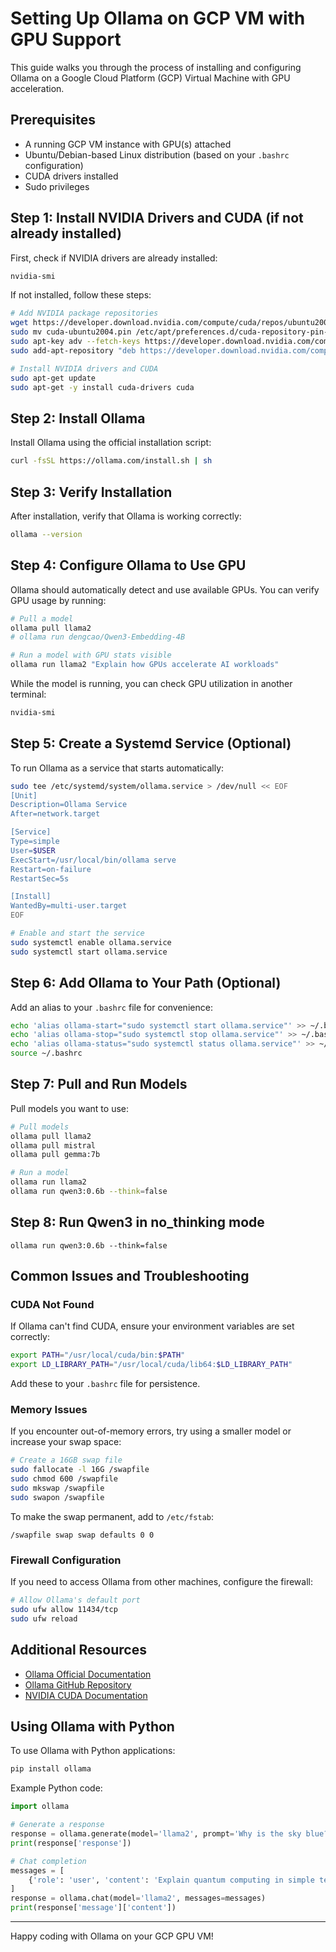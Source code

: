 # Setting Up Ollama on GCP VM with GPU Support

This guide walks you through the process of installing and configuring Ollama on a Google Cloud Platform (GCP) Virtual Machine with GPU acceleration.

## Prerequisites

- A running GCP VM instance with GPU(s) attached
- Ubuntu/Debian-based Linux distribution (based on your `.bashrc` configuration)
- CUDA drivers installed
- Sudo privileges

## Step 1: Install NVIDIA Drivers and CUDA (if not already installed)

First, check if NVIDIA drivers are already installed:

```bash
nvidia-smi
```

If not installed, follow these steps:

```bash
# Add NVIDIA package repositories
wget https://developer.download.nvidia.com/compute/cuda/repos/ubuntu2004/x86_64/cuda-ubuntu2004.pin
sudo mv cuda-ubuntu2004.pin /etc/apt/preferences.d/cuda-repository-pin-600
sudo apt-key adv --fetch-keys https://developer.download.nvidia.com/compute/cuda/repos/ubuntu2004/x86_64/7fa2af80.pub
sudo add-apt-repository "deb https://developer.download.nvidia.com/compute/cuda/repos/ubuntu2004/x86_64/ /"

# Install NVIDIA drivers and CUDA
sudo apt-get update
sudo apt-get -y install cuda-drivers cuda
```

## Step 2: Install Ollama

Install Ollama using the official installation script:

```bash
curl -fsSL https://ollama.com/install.sh | sh
```

## Step 3: Verify Installation

After installation, verify that Ollama is working correctly:

```bash
ollama --version
```

## Step 4: Configure Ollama to Use GPU

Ollama should automatically detect and use available GPUs. You can verify GPU usage by running:

```bash
# Pull a model
ollama pull llama2  
# ollama run dengcao/Qwen3-Embedding-4B

# Run a model with GPU stats visible
ollama run llama2 "Explain how GPUs accelerate AI workloads"
```

While the model is running, you can check GPU utilization in another terminal:

```bash
nvidia-smi
```

## Step 5: Create a Systemd Service (Optional)

To run Ollama as a service that starts automatically:

```bash
sudo tee /etc/systemd/system/ollama.service > /dev/null << EOF
[Unit]
Description=Ollama Service
After=network.target

[Service]
Type=simple
User=$USER
ExecStart=/usr/local/bin/ollama serve
Restart=on-failure
RestartSec=5s

[Install]
WantedBy=multi-user.target
EOF

# Enable and start the service
sudo systemctl enable ollama.service
sudo systemctl start ollama.service
```

## Step 6: Add Ollama to Your Path (Optional)

Add an alias to your `.bashrc` file for convenience:

```bash
echo 'alias ollama-start="sudo systemctl start ollama.service"' >> ~/.bashrc
echo 'alias ollama-stop="sudo systemctl stop ollama.service"' >> ~/.bashrc
echo 'alias ollama-status="sudo systemctl status ollama.service"' >> ~/.bashrc
source ~/.bashrc
```

## Step 7: Pull and Run Models

Pull models you want to use:

```bash
# Pull models
ollama pull llama2
ollama pull mistral
ollama pull gemma:7b

# Run a model
ollama run llama2
ollama run qwen3:0.6b --think=false
```

## Step 8: Run Qwen3 in no_thinking mode

```shell
ollama run qwen3:0.6b --think=false
```

## Common Issues and Troubleshooting

### CUDA Not Found

If Ollama can't find CUDA, ensure your environment variables are set correctly:

```bash
export PATH="/usr/local/cuda/bin:$PATH"
export LD_LIBRARY_PATH="/usr/local/cuda/lib64:$LD_LIBRARY_PATH"
```

Add these to your `.bashrc` file for persistence.

### Memory Issues

If you encounter out-of-memory errors, try using a smaller model or increase your swap space:

```bash
# Create a 16GB swap file
sudo fallocate -l 16G /swapfile
sudo chmod 600 /swapfile
sudo mkswap /swapfile
sudo swapon /swapfile
```

To make the swap permanent, add to `/etc/fstab`:
```
/swapfile swap swap defaults 0 0
```

### Firewall Configuration

If you need to access Ollama from other machines, configure the firewall:

```bash
# Allow Ollama's default port
sudo ufw allow 11434/tcp
sudo ufw reload
```

## Additional Resources

- [Ollama Official Documentation](https://ollama.com/docs)
- [Ollama GitHub Repository](https://github.com/ollama/ollama)
- [NVIDIA CUDA Documentation](https://docs.nvidia.com/cuda/)

## Using Ollama with Python

To use Ollama with Python applications:

```bash
pip install ollama
```

Example Python code:

```python
import ollama

# Generate a response
response = ollama.generate(model='llama2', prompt='Why is the sky blue?')
print(response['response'])

# Chat completion
messages = [
    {'role': 'user', 'content': 'Explain quantum computing in simple terms'}
]
response = ollama.chat(model='llama2', messages=messages)
print(response['message']['content'])
```

---

Happy coding with Ollama on your GCP GPU VM!
